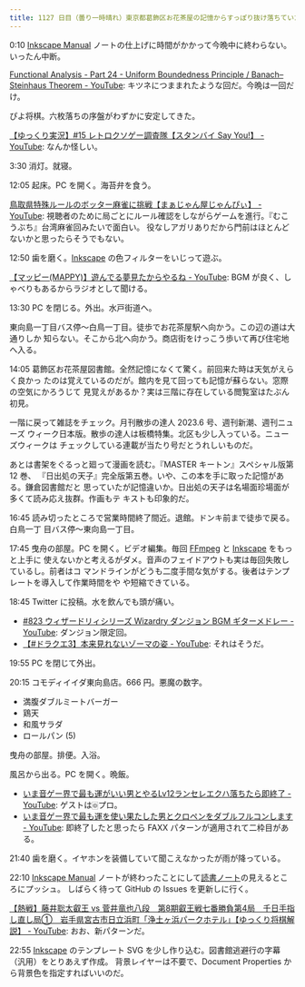 ```yaml
---
title: 1127 日目（曇り一時晴れ）東京都葛飾区お花茶屋の記憶からすっぽり抜け落ちていた図書館
---
```


0:10 [Inkscape Manual] ノートの仕上げに時間がかかって今晩中に終わらない。いったん中断。

[Functional Analysis - Part 24 - Uniform Boundedness Principle / Banach–Steinhaus Theorem - YouTube](https://www.youtube.com/watch?v=Uyo_fe6FU3s&list=PLBh2i93oe2qsGKDOsuVVw-OCAfprrnGfr&index=24):
キツネにつままれたような回だ。今晩は一回だけ。

ぴよ将棋。六枚落ちの序盤がわずかに安定してきた。

[【ゆっくり実況】#15 レトロクソゲー調査隊【スタンバイ Say You!】 - YouTube](https://www.youtube.com/watch?v=Bw9pLAh-LXM):
なんか怪しい。

3:30 消灯。就寝。

12:05 起床。PC を開く。海苔弁を食う。

[鳥取県特殊ルールのボッター麻雀に挑戦【まぁじゃん屋じゃんぴぃ】 - YouTube](https://www.youtube.com/watch?v=CdqXsy5NQkc):
視聴者のために局ごとにルール確認をしながらゲームを進行。『むこうぶち』台湾麻雀回みたいで面白い。
役なしアガリありだから門前はほとんどないかと思ったらそうでもない。

12:50 歯を磨く。[Inkscape] の色フィルターをいじって遊ぶ。

[【マッピー(MAPPY)】遊んでる夢見たからやるね - YouTube](https://www.youtube.com/watch?v=D564m6tULTw):
BGM が良く、しゃべりもあるからラジオとして聞ける。

13:30 PC を閉じる。外出。水戸街道へ。

東向島一丁目バス停～白鳥一丁目。徒歩でお花茶屋駅へ向かう。この辺の道は大通りしか
知らない。そこから北へ向かう。商店街をけっこう歩いて再び住宅地へ入る。

<blockquote class="twitter-tweet"
  data-conversation="none"
  data-media-max-width="480" data-theme="dark" data-align="center">
<a href="https://twitter.com/showa_yojyo/status/1662760451980275712"></a>
</blockquote>

14:05 葛飾区お花茶屋図書館。全然記憶になくて驚く。前回来た時は天気がえらく良かっ
たのは覚えているのだが。館内を見て回っても記憶が蘇らない。窓際の空気にかろうじて
見覚えがあるか？実は三階に存在している閲覧室はたぶん初見。

一階に戻って雑誌をチェック。月刊散歩の達人 2023.6 号、週刊新潮、週刊ニューズ
ウィーク日本版。散歩の達人は板橋特集。北区も少し入っている。ニューズウィークは
チェックしている連載が当たり号だとうれしいものだ。

あとは書架をぐるっと廻って漫画を読む。『MASTER キートン』スペシャル版第 12 巻、
『日出処の天子』完全版第五巻。いや、この本を手に取った記憶がある。鎌倉図書館だと
思っていたが記憶違いか。日出処の天子は名場面珍場面が多くて読み応え抜群。作画もテ
キストも印象的だ。

16:45 読み切ったところで営業時間終了間近。退館。ドンキ前まで徒歩で戻る。白鳥一丁
目バス停～東向島一丁目。

17:45 曳舟の部屋。PC を開く。ビデオ編集。毎回 [FFmpeg] と [Inkscape] をもっと上手に
使えないかと考えるがダメ。音声のフェイドアウトも実は毎回失敗しているし。前者はコ
マンドラインがどうも二度手間な気がする。後者はテンプレートを導入して作業時間をや
や短縮できている。

18:45 Twitter に投稿。水を飲んでも頭が痛い。

* [#823 ウィザードリィシリーズ Wizardry ダンジョン BGM ギターメドレー - YouTube](https://www.youtube.com/watch?v=1KDUdzWBFpM):
  ダンジョン限定回。
* [【#ドラクエ3】本来見れないゾーマの姿 - YouTube](https://www.youtube.com/watch?v=97C5pIyJoFM):
  それはそうだ。

19:55 PC を閉じて外出。

20:15 コモディイイダ東向島店。666 円。悪魔の数字。

* 満腹ダブルミートバーガー
* 鶏天
* 和風サラダ
* ロールパン (5)

曳舟の部屋。排便。入浴。

風呂から出る。PC を開く。晩飯。

* [いま音ゲー界で最も運がいい男とやるLv12ランセレエクハ落ちたら即終了 - YouTube](https://www.youtube.com/watch?v=VCaSxcKN0nc):
  ゲストは🀙プロ。
* [いま音ゲー界で最も運を使い果たした男とクロペンをダブルフルコンします - YouTube](https://www.youtube.com/watch?v=3kjWhBrMHSo):
  即終了したと思ったら FAXX パターンが適用されて二枠目がある。

21:40 歯を磨く。イヤホンを装備していて聞こえなかったが雨が降っている。

22:10 [Inkscape Manual] ノートが終わったことにして[読書ノート][note]の見えるところにプッシュ。
しばらく待って GitHub の Issues を更新しに行く。

[【熱戦】藤井聡太叡王 vs 菅井竜也八段　第8期叡王戦七番勝負第4局　千日手指し直し局①　岩手県宮古市日立浜町「浄土ヶ浜パークホテル」【ゆっくり将棋解説】 - YouTube](https://www.youtube.com/watch?v=hKXqPHk-5MA):
おお、新パターンだ。

22:55 [Inkscape] のテンプレート SVG を少し作り込む。図書館逃避行の字幕（汎用）をとりあえず作成。
背景レイヤーは不要で、Document Properties から背景色を指定すればいいのだ。

[FFmpeg]: <https://ffmpeg.org/ffmpeg.html>
[Inkscape]: <https://inkscape.org/>
[Inkscape Manual]: <http://tavmjong.free.fr/INKSCAPE/MANUAL/html/>
[note]: https://showa-yojyo.github.io/notebook/
